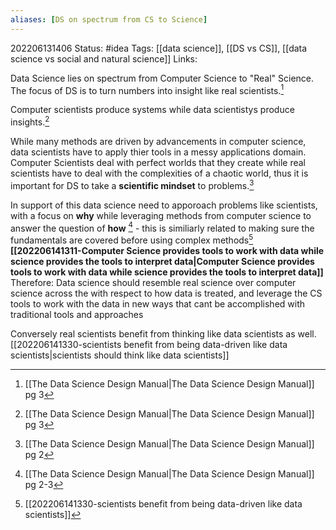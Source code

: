 ```yaml
---
aliases: [DS on spectrum from CS to Science]
---
```

202206131406
Status: #idea
Tags: [[data science]], [[DS vs CS]], [[data science vs social and natural science]]
Links:

Data Science lies on spectrum from Computer Science to "Real" Science. The focus of DS is to turn numbers into insight like real scientists.[^1]

Computer scientists produce systems while data scientistys produce insights.[^1]

While many methods are driven by advancements in computer science, data scientists have to apply thier tools in a messy applications domain. Computer Scientists deal with perfect worlds that they create while real scientists have to deal with the complexities of a chaotic world, thus it is important for DS to take a **scientific mindset** to problems.[^2] 

In support of this data science need to apporoach problems like scientists, with a focus on **why** while leveraging methods from computer science to answer the question of **how** [^3] 
	- this is similiarly related to making sure the fundamentals are covered before using complex methods[^4]
**[[202206141311-Computer Science provides tools to work with data while science provides the tools to interpret data|Computer Science provides tools to work with data while science provides the tools to interpret data]]**
Therefore: Data science should resemble real science over computer science across the with respect to how data is treated, and leverage the CS tools to work with the data in new ways that cant be accomplished with traditional tools and approaches 

Conversely real scientists benefit from thinking like data scientists as well.[[202206141330-scientists benefit from being data-driven like data scientists|scientists should think like data scientists]]


[^1]:[[The Data Science  Design Manual|The Data Science Design Manual]] pg 3
[^2]:[[The Data Science  Design Manual|The Data Science Design Manual]] pg 2
[^3]:[[The Data Science  Design Manual|The Data Science Design Manual]] pg 2-3
[^4]:[[202206141330-scientists benefit from being data-driven like data scientists]]